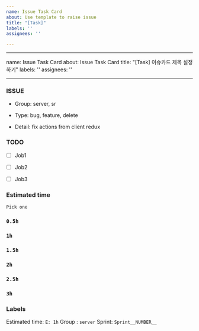 ```yaml
---
name: Issue Task Card
about: Use template to raise issue
title: "[Task]"
labels: ''
assignees: ''

---
```


---
name: Issue Task Card
about: Issue Task Card
title: "[Task] 이슈카드 제목 설정하기"
labels: ''
assignees: ''

---

### ISSUE

- Group: server, sr

- Type: bug, feature, delete

- Detail: fix actions from client redux

### TODO

- [ ] Job1

- [ ] Job2

- [ ] Job3

### Estimated time
`Pick one`

### `0.5h`
### `1h`
### `1.5h`
### `2h`
### `2.5h`
### `3h`

### Labels
Estimated time:  `E: 1h`
Group : `server`
Sprint: `Sprint__NUMBER__`
